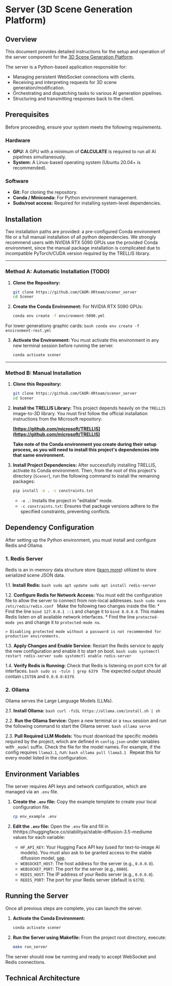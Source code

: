 # Server (3D Scene Generation Platform)

## Overview

This document provides detailed instructions for the setup and operation of the server component for the [3D Scene Generation Platform](https://github.com/arteume/Scener).

The server is a Python-based application responsible for:
*   Managing persistent WebSocket connections with clients.
*   Receiving and interpreting requests for 3D scene generation/modification.
*   Orchestrating and dispatching tasks to various AI generation pipelines.
*   Structuring and transmitting responses back to the client.

## Prerequisites

Before proceeding, ensure your system meets the following requirements.

### Hardware
*   **GPU:** A GPU with a minimum of **CALCULATE** is required to run all AI pipelines simultaneously.
*   **System:** A Linux-based operating system (Ubuntu 20.04+ is recommended).

### Software
*   **Git:** For cloning the repository.
*   **Conda / Miniconda:** For Python environment management.
*   **Sudo/root access:** Required for installing system-level dependencies.

## Installation

Two installation paths are provided: a pre-configured Conda environment file or a full manual installation of all python dependencies. We strongly recommend users with NVIDIA RTX 5090 GPUs use the provided Conda environment, since the manual package installation is complicated due to incompatible PyTorch/CUDA version required by the TRELLIS library.

---

### Method A: Automatic Installation (TODO)

1.  **Clone the Repository:**
    ```bash
    git clone https://github.com/CAOR-XRteam/scener_server
    cd Scener
    ```

2.  **Create the Conda Environment:**
    For NVIDIA RTX 5090 GPUs:
    ```bash
    conda env create -f environment-5090.yml
    ```

   For lower generations graphic cards:
    ```bash
    conda env create -f environment-rest.yml
    ```
    
3.  **Activate the Environment:**
    You must activate this environment in any new terminal session before running the server.
    ```bash
    conda activate scener
    ```

---

### Method B: Manual Installation

1.  **Clone this Repository:**
    ```bash
    git clone https://github.com/CAOR-XRteam/scener_server
    cd Scener
    ```

2.  **Install the TRELLIS Library:**
    This project depends heavily on the `TRELLIS` image-to-3D library. You must first follow the official installation instructions from the Microsoft repository:
    
    **[https://github.com/microsoft/TRELLIS](https://github.com/microsoft/TRELLIS)**
    
    **Take note of the Conda environment you create during their setup process, as you will need to install this project's dependencies into that same environment.**

3.  **Install Project Dependencies:**
    After successfully installing TRELLIS, activate its Conda environment. Then, from the root of this project's directory (`Scener`), run the following command to install the remaining packages:
    ```bash
    pip install -e . -c constraints.txt
    ```
    *   `-e .`: Installs the project in "editable" mode.
    *   `-c constraints.txt`: Ensures that package versions adhere to the specified constraints, preventing conflicts.

## Dependency Configuration

After setting up the Python environment, you must install and configure Redis and Ollama.

### 1. Redis Server

Redis is an in-memory data structure store ([learn more](https://redis.io/)) utilized to store serialized scene JSON data.

1.1.  **Install Redis:**
    ```bash
    sudo apt update
    sudo apt install redis-server
    ```

1.2.  **Configure Redis for Network Access:**
    You must edit the configuration file to allow the server to connect from non-local addresses.
    ```bash
    sudo nano /etc/redis/redis.conf
    ```
    Make the following two changes inside the file:
    *   Find the line `bind 127.0.0.1 ::1` and change it to `bind 0.0.0.0`. This makes Redis listen on all available network interfaces.
    *   Find the line `protected-mode yes` and change it to `protected-mode no`.

    
    > Disabling protected mode without a password is not recommended for production environments.

1.3.  **Apply Changes and Enable Service:**
    Restart the Redis service to apply the new configuration and enable it to start on boot.
    ```bash
    sudo systemctl restart redis-server
    sudo systemctl enable redis-server
    ```

1.4.  **Verify Redis is Running:**
    Check that Redis is listening on port `6379` for all interfaces.
    ```bash
    sudo ss -tuln | grep 6379
    ```
    The expected output should contain `LISTEN` and `0.0.0.0:6379`.

### 2. Ollama

Ollama serves the Large Language Models (LLMs).

2.1.  **Install Ollama:**
    ```bash
    curl -fsSL https://ollama.com/install.sh | sh
    ```

2.2.  **Run the Ollama Service:**
    Open a new terminal or a `tmux` session and run the following command to start the Ollama server.
    ```bash
    ollama serve
    ```

2.3.  **Pull Required LLM Models:**
    You must download the specific models required by the project, which are defined in `config.json` under variables with `_model` suffix. Check the file for the model names. For example, if the config requires `llama3.1`, run:
    ```bash
    ollama pull llama3.1
    ```
    Repeat this for every model listed in the configuration.

## Environment Variables

The server requires API keys and network configuration, which are managed via an `.env` file.

1.  **Create the `.env` file:**
    Copy the example template to create your local configuration file.
    ```bash
    cp env_example .env
    ```

2.  **Edit the `.env` file:**
    Open the `.env` file and fill in thhttps://huggingface.co/stabilityai/stable-diffusion-3.5-mediume values for each variable:
    *   `HF_API_KEY`: Your Hugging Face API key (used for text-to-image AI models).
           You must also ask to be granted access to the stable difussion model, [see](https://huggingface.co/stabilityai/stable-diffusion-3.5-medium).
    *   `WEBSOCKET_HOST`: The host address for the server (e.g., `0.0.0.0`).
    *   `WEBSOCKET_PORT`: The port for the server (e.g., `8080`).
    *   `REDIS_HOST`: The IP address of your Redis server (e.g., `0.0.0.0`).
    *   `REDIS_PORT`: The port for your Redis server (default is `6379`).

## Running the Server

Once all previous steps are complete, you can launch the server.

1.  **Activate the Conda Environment:**
    ```bash
    conda activate scener
    ```

2.  **Run the Server using Makefile:**
    From the project root directory, execute:
    ```bash
    make run_server
    ```

The server should now be running and ready to accept WebSocket and Redis connections.

## Technical Architecture

